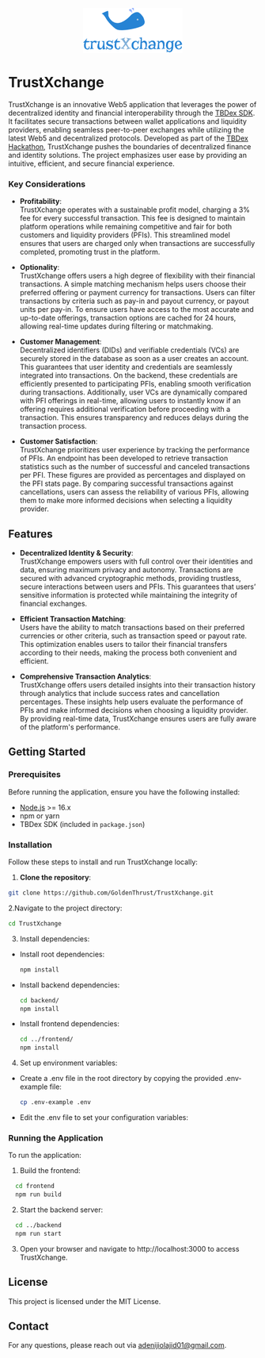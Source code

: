 <p align="center">
  <img src="trustxchange.png" alt="TrustXchange logo" />
</p>

# TrustXchange

TrustXchange is an innovative Web5 application that leverages the power of decentralized identity and financial interoperability through the [TBDex SDK](https://tbdex.io/). It facilitates secure transactions between wallet applications and liquidity providers, enabling seamless peer-to-peer exchanges while utilizing the latest Web5 and decentralized protocols. Developed as part of the [TBDex Hackathon](https://www.tbdex.io/hackathon), TrustXchange pushes the boundaries of decentralized finance and identity solutions. The project emphasizes user ease by providing an intuitive, efficient, and secure financial experience.

### Key Considerations

- **Profitability**:  
  TrustXchange operates with a sustainable profit model, charging a 3% fee for every successful transaction. This fee is designed to maintain platform operations while remaining competitive and fair for both customers and liquidity providers (PFIs). This streamlined model ensures that users are charged only when transactions are successfully completed, promoting trust in the platform.

- **Optionality**:  
  TrustXchange offers users a high degree of flexibility with their financial transactions. A simple matching mechanism helps users choose their preferred offering or payment currency for transactions. Users can filter transactions by criteria such as pay-in and payout currency, or payout units per pay-in. To ensure users have access to the most accurate and up-to-date offerings, transaction options are cached for 24 hours, allowing real-time updates during filtering or matchmaking.

- **Customer Management**:  
  Decentralized identifiers (DIDs) and verifiable credentials (VCs) are securely stored in the database as soon as a user creates an account. This guarantees that user identity and credentials are seamlessly integrated into transactions. On the backend, these credentials are efficiently presented to participating PFIs, enabling smooth verification during transactions. Additionally, user VCs are dynamically compared with PFI offerings in real-time, allowing users to instantly know if an offering requires additional verification before proceeding with a transaction. This ensures transparency and reduces delays during the transaction process.

- **Customer Satisfaction**:  
  TrustXchange prioritizes user experience by tracking the performance of PFIs. An endpoint has been developed to retrieve transaction statistics such as the number of successful and canceled transactions per PFI. These figures are provided as percentages and displayed on the PFI stats page. By comparing successful transactions against cancellations, users can assess the reliability of various PFIs, allowing them to make more informed decisions when selecting a liquidity provider.

## Features

- **Decentralized Identity & Security**:  
  TrustXchange empowers users with full control over their identities and data, ensuring maximum privacy and autonomy. Transactions are secured with advanced cryptographic methods, providing trustless, secure interactions between users and PFIs. This guarantees that users’ sensitive information is protected while maintaining the integrity of financial exchanges.

- **Efficient Transaction Matching**:  
  Users have the ability to match transactions based on their preferred currencies or other criteria, such as transaction speed or payout rate. This optimization enables users to tailor their financial transfers according to their needs, making the process both convenient and efficient.

- **Comprehensive Transaction Analytics**:  
  TrustXchange offers users detailed insights into their transaction history through analytics that include success rates and cancellation percentages. These insights help users evaluate the performance of PFIs and make informed decisions when choosing a liquidity provider. By providing real-time data, TrustXchange ensures users are fully aware of the platform's performance.

## Getting Started

### Prerequisites

Before running the application, ensure you have the following installed:

- [Node.js](https://nodejs.org/en/) >= 16.x
- npm or yarn
- TBDex SDK (included in `package.json`)

### Installation

Follow these steps to install and run TrustXchange locally:

1. **Clone the repository**:
  ```bash
  git clone https://github.com/GoldenThrust/TrustXchange.git
  ```
2.Navigate to the project directory:
  ```bash
  cd TrustXchange
  ```
3. Install dependencies:
  - Install root dependencies:
    ```bash
    npm install
    ```
  - Install backend dependencies:
    ```bash
    cd backend/
    npm install
    ```
  - Install frontend dependencies:
    ```bash
    cd ../frontend/
    npm install
    ```
4. Set up environment variables:
- Create a .env file in the root directory by copying the provided .env-example file:
  ``` bash
  cp .env-example .env
  ```
- Edit the .env file to set your configuration variables:

### Running the Application
  To run the application:
  1. Build the frontend:
  ```bash
    cd frontend
    npm run build
  ```
  2. Start the backend server:
  ```bash
    cd ../backend
    npm run start
  ```
3. Open your browser and navigate to http://localhost:3000 to access TrustXchange.


## License
This project is licensed under the MIT License.

## Contact
For any questions, please reach out via [adenijiolajid01@gmail.com](adenijiolajid01@gmail.com).